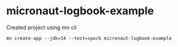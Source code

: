 # micronaut-logbook-example

Created project using mn cli
```shell script
mn create-app --jdk=14 --test=spock micronaut-logbook-example
```


